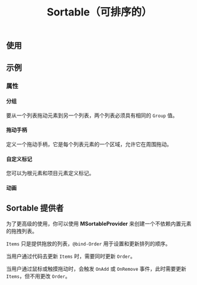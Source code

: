 ﻿---
title: Sortable（可排序的）
desc: "基于 [Sortablejs](https://github.com/SortableJS/Sortable) 的现代浏览器和触摸设备的可重新排序的拖放列表。"
tag: "JS代理"
---

## 使用

<masa-example file="Examples.labs.sortable.Default"></masa-example>

## 示例

### 属性

#### 分组

要从一个列表拖动元素到另一个列表，两个列表必须具有相同的 `Group` 值。

<masa-example file="Examples.labs.sortable.Group"></masa-example>

#### 拖动手柄

定义一个拖动手柄，它是每个列表元素的一个区域，允许它在周围拖动。

<masa-example file="Examples.labs.sortable.Handle"></masa-example>

#### 自定义标记

您可以为根元素和项目元素定义标记。

<masa-example file="Examples.labs.sortable.Tag"></masa-example>

#### 动画

<masa-example file="Examples.labs.sortable.Animation"></masa-example>

## Sortable 提供者

为了更高级的使用，你可以使用 **MSortableProvider** 来创建一个不依赖内置元素的拖拽列表。

`Items` 只是提供拖放的列表，`@bind-Order` 用于设置和更新排列的顺序。

当用户通过代码去更新 `Items` 时，需要同时更新 `Order`。

当用户通过鼠标或触摸拖动时，会触发 `OnAdd` 或 `OnRemove` 事件，此时需要更新 `Items`，但不用更改 `Order`。

<masa-example file="Examples.labs.sortable.SortableProvider"></masa-example>
